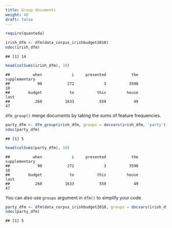 ```yaml
---
title: Group documents
weight: 40
draft: false
---
```



```r
require(quanteda)
```


```r
irish_dfm <- dfm(data_corpus_irishbudget2010)
ndoc(irish_dfm)
```

```
## [1] 14
```

```r
head(colSums(irish_dfm), 10)
```

```
##          when             i     presented           the supplementary 
##            90           272             3          3598            10 
##        budget            to          this         house          last 
##           260          1633           559            49            47
```

`dfm_group()` merge documents by taking the sums of feature frequencies.


```r
party_dfm <- dfm_group(irish_dfm, groups = docvars(irish_dfm, 'party'))
ndoc(party_dfm)
```

```
## [1] 5
```

```r
head(colSums(party_dfm), 10)
```

```
##          when             i     presented           the supplementary 
##            90           272             3          3598            10 
##        budget            to          this         house          last 
##           260          1633           559            49            47
```

You can also use `groups` argument in `dfm()` to simplify your code. 


```r
party_dfm <- dfm(data_corpus_irishbudget2010, groups = docvars(irish_dfm, "party"))
ndoc(party_dfm)
```

```
## [1] 5
```

